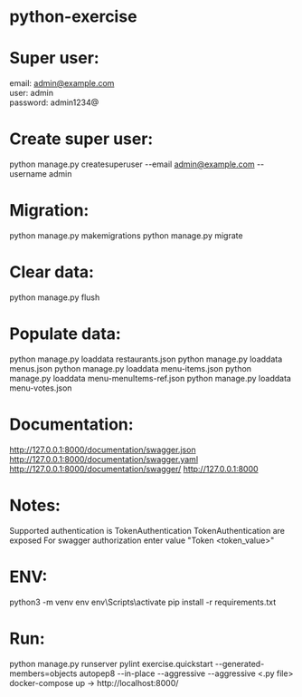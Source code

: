# python-exercise

# Super user:

email: admin@example.com <br />
user: admin <br />
password: admin1234@ <br />

# Create super user:

python manage.py createsuperuser --email admin@example.com --username admin

# Migration:

python manage.py makemigrations
python manage.py migrate

# Clear data:

python manage.py flush

# Populate data:

python manage.py loaddata restaurants.json
python manage.py loaddata menus.json
python manage.py loaddata menu-items.json
python manage.py loaddata menu-menuItems-ref.json
python manage.py loaddata menu-votes.json

# Documentation:

http://127.0.0.1:8000/documentation/swagger.json
http://127.0.0.1:8000/documentation/swagger.yaml
http://127.0.0.1:8000/documentation/swagger/
http://127.0.0.1:8000

# Notes:

Supported authentication is TokenAuthentication
TokenAuthentication are exposed
For swagger authorization enter value "Token <token_value>"

# ENV:

python3 -m venv env
env\Scripts\activate
pip install -r requirements.txt

# Run:

python manage.py runserver
pylint exercise.quickstart --generated-members=objects
autopep8 --in-place --aggressive --aggressive <.py file>
docker-compose up -> http://localhost:8000/
